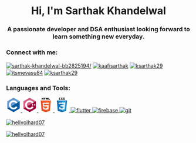 <h1 align="center">Hi, I'm Sarthak Khandelwal</h1>
<h3 align="center">A passionate developer and DSA enthusiast looking forward to learn something new everyday.</h3>

<h3 align="left">Connect with me:</h3>
<p align="left">
<a href="https://linkedin.com/in/sarthak-khandelwal-bb2825194/" target="blank"><img align="center" src="https://cdn.jsdelivr.net/npm/simple-icons@3.0.1/icons/linkedin.svg" alt="sarthak-khandelwal-bb2825194/" height="30" width="40" /></a>
<a href="https://instagram.com/kaafisarthak" target="blank"><img align="center" src="https://cdn.jsdelivr.net/npm/simple-icons@3.0.1/icons/instagram.svg" alt="kaafisarthak" height="30" width="40" /></a>
<a href="https://www.codechef.com/users/ksarthak29" target="blank"><img align="center" src="https://cdn.jsdelivr.net/npm/simple-icons@3.1.0/icons/codechef.svg" alt="ksarthak29" height="30" width="40" /></a>
<a href="https://www.hackerrank.com/itsmevasu84" target="blank"><img align="center" src="https://cdn.jsdelivr.net/npm/simple-icons@3.0.1/icons/hackerrank.svg" alt="itsmevasu84" height="30" width="40" /></a>
<a href="https://www.leetcode.com/ksarthak29" target="blank"><img align="center" src="https://cdn.jsdelivr.net/npm/simple-icons@3.0.1/icons/leetcode.svg" alt="ksarthak29" height="30" width="40" /></a>
</p>

<h3 align="left">Languages and Tools:</h3>
<p align="left"> <a href="https://www.cprogramming.com/" target="_blank"> <img src="https://raw.githubusercontent.com/devicons/devicon/master/icons/c/c-original.svg" alt="c" width="40" height="40"/> </a> <a href="https://www.w3schools.com/cpp/" target="_blank"> <img src="https://raw.githubusercontent.com/devicons/devicon/master/icons/cplusplus/cplusplus-original.svg" alt="cplusplus" width="40" height="40"/> </a> <a href="https://www.w3.org/html/" target="_blank"> <img src="https://raw.githubusercontent.com/devicons/devicon/master/icons/html5/html5-original-wordmark.svg" alt="html5" width="40" height="40"/> </a> <a href="https://www.w3schools.com/css/" target="_blank"> <img src="https://raw.githubusercontent.com/devicons/devicon/master/icons/css3/css3-original-wordmark.svg" alt="css3" width="40" height="40"/> </a> <a href="https://flutter.dev" target="_blank"> <img src="https://www.vectorlogo.zone/logos/flutterio/flutterio-icon.svg" alt="flutter" width="40" height="40"/> </a> <a href="https://firebase.google.com/" target="_blank"> <img src="https://www.vectorlogo.zone/logos/firebase/firebase-icon.svg" alt="firebase" width="40" height="40"/> </a> <a href="https://git-scm.com/" target="_blank"> <img src="https://www.vectorlogo.zone/logos/git-scm/git-scm-icon.svg" alt="git" width="40" height="40"/> </p>

<p><img align="center" src="https://github-readme-stats.vercel.app/api/top-langs?username=hellvolhard07&show_icons=true&locale=en&layout=compact" alt="hellvolhard07" /></p>

<p><img align="center" src="https://github-readme-streak-stats.herokuapp.com/?user=hellvolhard07&" alt="hellvolhard07" /></p>

<!---
HellVolhard07/HellVolhard07 is a ✨ special ✨ repository because its `README.md` (this file) appears on your GitHub profile.
You can click the Preview link to take a look at your changes.
--->
